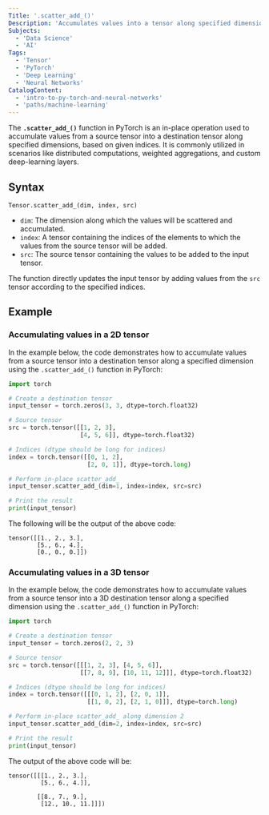 ```yaml
---
Title: '.scatter_add_()'
Description: 'Accumulates values into a tensor along specified dimensions using indices.'
Subjects:
  - 'Data Science'
  - 'AI'
Tags:
  - 'Tensor'
  - 'PyTorch'
  - 'Deep Learning'
  - 'Neural Networks'
CatalogContent:
  - 'intro-to-py-torch-and-neural-networks'
  - 'paths/machine-learning'
---
```


The **`.scatter_add_()`** function in PyTorch is an in-place operation used to accumulate values from a source tensor into a destination tensor along specified dimensions, based on given indices. It is commonly utilized in scenarios like distributed computations, weighted aggregations, and custom deep-learning layers.

## Syntax

```pseudo
Tensor.scatter_add_(dim, index, src)
```

- `dim`: The dimension along which the values will be scattered and accumulated.
- `index`: A tensor containing the indices of the elements to which the values from the source tensor will be added.
- `src`: The source tensor containing the values to be added to the input tensor.

The function directly updates the input tensor by adding values from the `src` tensor according to the specified indices.

## Example

### Accumulating values in a 2D tensor

In the example below, the code demonstrates how to accumulate values from a source tensor into a destination tensor along a specified dimension using the `.scatter_add_()` function in PyTorch:

```py
import torch

# Create a destination tensor
input_tensor = torch.zeros(3, 3, dtype=torch.float32)

# Source tensor
src = torch.tensor([[1, 2, 3],
                    [4, 5, 6]], dtype=torch.float32)

# Indices (dtype should be long for indices)
index = torch.tensor([[0, 1, 2],
                      [2, 0, 1]], dtype=torch.long)

# Perform in-place scatter_add_
input_tensor.scatter_add_(dim=1, index=index, src=src)

# Print the result
print(input_tensor)
```

The following will be the output of the above code:

```shell
tensor([[1., 2., 3.],
        [5., 6., 4.],
        [0., 0., 0.]])
```

### Accumulating values in a 3D tensor

In the example below, the code demonstrates how to accumulate values from a source tensor into a 3D destination tensor along a specified dimension using the `.scatter_add_()` function in PyTorch:

```py
import torch

# Create a destination tensor
input_tensor = torch.zeros(2, 2, 3)

# Source tensor
src = torch.tensor([[[1, 2, 3], [4, 5, 6]],
                    [[7, 8, 9], [10, 11, 12]]], dtype=torch.float32)

# Indices (dtype should be long for indices)
index = torch.tensor([[[0, 1, 2], [2, 0, 1]],
                      [[1, 0, 2], [2, 1, 0]]], dtype=torch.long)

# Perform in-place scatter_add_ along dimension 2
input_tensor.scatter_add_(dim=2, index=index, src=src)

# Print the result
print(input_tensor)
```

The output of the above code will be:

```shell
tensor([[[1., 2., 3.],
         [5., 6., 4.]],

        [[8., 7., 9.],
         [12., 10., 11.]]])
```
